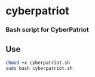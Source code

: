 # cyberpatriot
### Bash script for CyberPatriot

## Use
```bash
chmod +x cyberpatriot.sh
sudo bash cyberpatriot.sh
```
